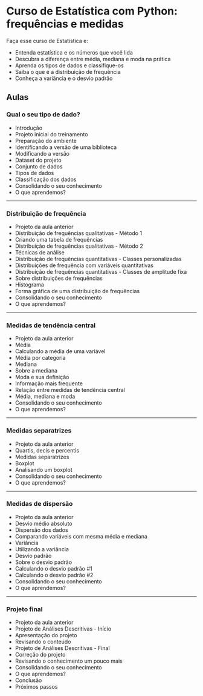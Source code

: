 # Curso de Estatística com Python: frequências e medidas

Faça esse curso de Estatística e:
* Entenda estatística e os números que você lida
* Descubra a diferença entre média, mediana e moda na prática
* Aprenda os tipos de dados e classifique-os
* Saiba o que é a distribuição de frequência
* Conheça a variância e o desvio padrão
## Aulas
###  Qual o seu tipo de dado?
  
* Introdução
* Projeto inicial do treinamento
* Preparação do ambiente
* Identificando a versão de uma biblioteca
* Modificando a versão
* Dataset do projeto
* Conjunto de dados
* Tipos de dados
* Classificação dos dados
* Consolidando o seu conhecimento
* O que aprendemos?
---
###  Distribuição de frequência
  
* Projeto da aula anterior
* Distribuição de frequências qualitativas - Método 1
* Criando uma tabela de frequências
* Distribuição de frequências qualitativas - Método 2
* Técnicas de análise
* Distribuição de frequências quantitativas - Classes personalizadas
* Distribuições de frequência com variáveis quantitativas
* Distribuição de frequências quantitativas - Classes de amplitude fixa
* Sobre distribuições de frequências
* Histograma
* Forma gráfica de uma distribuição de frequências
* Consolidando o seu conhecimento
* O que aprendemos?
---
### Medidas de tendência central

* Projeto da aula anterior
* Média
* Calculando a média de uma variável
* Média por categoria
* Mediana
* Sobre a mediana
* Moda e sua definição
* Informação mais frequente
* Relação entre medidas de tendência central
* Média, mediana e moda
* Consolidando o seu conhecimento
* O que aprendemos?
---
###  Medidas separatrizes

* Projeto da aula anterior
* Quartis, decis e percentis
* Medidas separatrizes
* Boxplot
* Analisando um boxplot
* Consolidando o seu conhecimento
* O que aprendemos?
---
###  Medidas de dispersão

* Projeto da aula anterior
* Desvio médio absoluto
* Dispersão dos dados
* Comparando variáveis com mesma média e mediana
* Variância
* Utilizando a variância
* Desvio padrão
* Sobre o desvio padrão
* Calculando o desvio padrão #1
* Calculando o desvio padrão #2
* Consolidando o seu conhecimento
* O que aprendemos?
---
###  Projeto final

* Projeto da aula anterior
* Projeto de Análises Descritivas - Início
* Apresentação do projeto
* Revisando o conteúdo
* Projeto de Análises Descritivas - Final
* Correção do projeto
* Revisando o conhecimento um pouco mais
* Consolidando o seu conhecimento
* O que aprendemos?
* Conclusão
* Próximos passos
